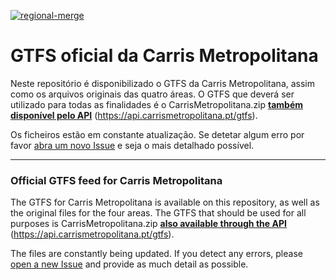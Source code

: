 [![regional-merge](https://github.com/carrismetropolitana/gtfs/actions/workflows/regional-merge.yml/badge.svg)](https://github.com/carrismetropolitana/gtfs/actions/workflows/regional-merge.yml)

# GTFS oficial da Carris Metropolitana

Neste repositório é disponibilizado o GTFS da Carris Metropolitana, assim como os arquivos originais das quatro áreas. O GTFS que deverá ser utilizado para todas as finalidades é o CarrisMetropolitana.zip **[também disponível pelo API](https://api.carrismetropolitana.pt/gtfs)** (https://api.carrismetropolitana.pt/gtfs).

Os ficheiros estão em constante atualização. Se detetar algum erro por favor [abra um novo Issue](https://github.com/carrismetropolitana/gtfs/issues/new/choose) e seja o mais detalhado possível.

---

### Official GTFS feed for Carris Metropolitana

The GTFS for Carris Metropolitana is available on this repository, as well as the original files for the four areas. The GTFS that should be used for all purposes is CarrisMetropolitana.zip **[also available through the API](https://api.carrismetropolitana.pt/gtfs)** (https://api.carrismetropolitana.pt/gtfs).

The files are constantly being updated. If you detect any errors, please [open a new Issue](https://github.com/carrismetropolitana/gtfs/issues/new/choose) and provide as much detail as possible.
